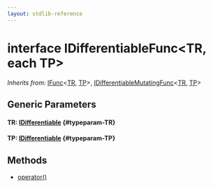 ```yaml
---
layout: stdlib-reference
---
```


# interface IDifferentiableFunc\<TR, each TP\>

*Inherits from:* [IFunc](/stdlib-reference/interfaces/ifunc-01/index)\<[TR](/stdlib-reference/interfaces/ifunc-01/index#typeparam-TR), [TP](/stdlib-reference/interfaces/ifunc-01/index#typeparam-TP)\>, [IDifferentiableMutatingFunc](/stdlib-reference/interfaces/idifferentiablemutatingfunc-01fn/index)\<[TR](/stdlib-reference/interfaces/idifferentiablemutatingfunc-01fn/index#typeparam-TR), [TP](/stdlib-reference/interfaces/idifferentiablemutatingfunc-01fn/index#typeparam-TP)\>

## Generic Parameters

#### TR: [IDifferentiable](/stdlib-reference/interfaces/idifferentiable-01/index) {#typeparam-TR}
#### TP: [IDifferentiable](/stdlib-reference/interfaces/idifferentiable-01/index) {#typeparam-TP}

## Methods

* [operator\(\)](/stdlib-reference/interfaces/idifferentiablefunc-01f/operatorx28x29)

